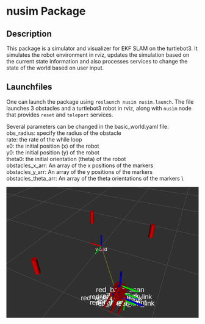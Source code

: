 # nusim Package

## Description 
This package is a simulator and visualizer for EKF SLAM on the turtlebot3. It simulates the robot environment in rviz,  updates the simulation based on the current state information and also processes services to change the state of the world based on user input. 

## Launchfiles
One can launch the package using `roslaunch nusim nusim.launch`. The file launches 3 obstacles and a turtlebot3 robot in rviz, along with `nusim` node that provides `reset` and `teleport` services. 

Several parameters can be changed in the basic_world.yaml file: \
obs_radius: specify the radius of the obstacle \
rate: the rate of the while loop \
x0: the initial position (x) of the robot \
y0: the initial position (y) of the robot \
theta0: the initial orientation (theta) of the robot \
obstacles_x_arr: An array of the x positions of the markers \
obstacles_y_arr: An array of the y positions of the markers \
obstacles_theta_arr: An array of the theta orientations of the markers \

<img src="images/nusim1.png">